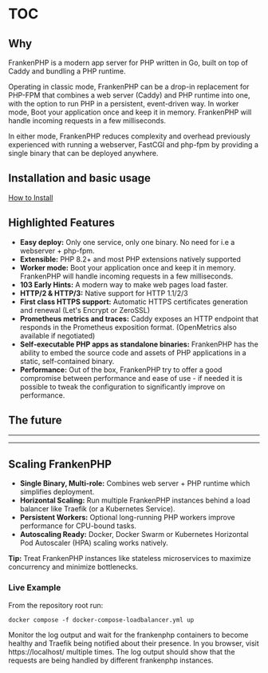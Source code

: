 # TOC

## Why

FrankenPHP is a modern app server for PHP written in Go, built on top of Caddy and bundling a PHP runtime.

Operating in classic mode, FrankenPHP can be a drop-in replacement for PHP-FPM that combines a web server (Caddy) and PHP runtime into one, with the option to run PHP in a persistent, event-driven way.
In worker mode, Boot your application once and keep it in memory. FrankenPHP will handle incoming requests in a few milliseconds.

In either mode, FrankenPHP reduces complexity and overhead previously experienced with running a webserver, FastCGI and php-fpm by providing a single binary that can be deployed anywhere.


## Installation and basic usage

[How to Install](install.md)

## Highlighted Features

- **Easy deploy:** Only one service, only one binary. No need for i.e a webserver + php-fpm.
- **Extensible:** PHP 8.2+ and most PHP extensions natively supported
- **Worker mode:** Boot your application once and keep it in memory. FrankenPHP will handle incoming requests in a few milliseconds.
- **103 Early Hints:** A modern way to make web pages load faster.
- **HTTP/2 & HTTP/3:** Native support for HTTP 1.1/2/3
- **First class HTTPS support:** Automatic HTTPS certificates generation and renewal (Let's Encrypt or ZeroSSL)
- **Prometheus metrics and traces:** Caddy exposes an HTTP endpoint that responds in the Prometheus exposition format. (OpenMetrics also available if negotiated)
- **Self-executable PHP apps as standalone binaries:** FrankenPHP has the ability to embed the source code and assets of PHP applications in a static, self-contained binary.
- **Performance:** Out of the box, FrankenPHP try to offer a good compromise between performance and ease of use - if needed it is possible to tweak the configuration to significantly improve on performance.

## The future

---

---
## Scaling FrankenPHP
- **Single Binary, Multi-role:** Combines web server + PHP runtime which simplifies deployment.
- **Horizontal Scaling:** Run multiple FrankenPHP instances behind a load balancer like Traefik (or a Kubernetes Service).
- **Persistent Workers:** Optional long-running PHP workers improve performance for CPU-bound tasks.
- **Autoscaling Ready:** Docker, Docker Swarm or Kubernetes Horizontal Pod Autoscaler (HPA) scaling works natively.

**Tip:** Treat FrankenPHP instances like stateless microservices to maximize concurrency and minimize bottlenecks.

### Live Example

From the repository root run:
```shell
docker compose -f docker-compose-loadbalancer.yml up
```

Monitor the log output and wait for the frankenphp containers to become healthy and Traefik being notified about their presence.
In you browser, visit https://localhost/ multiple times.
The log output should show that the requests are being handled by different frankenphp instances.

